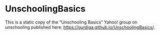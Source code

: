 # UnschoolingBasics

This is a static copy of the “Unschooling Basics” Yahoo! group on unschooling
published here: https://gurdiga.github.io/UnschoolingBasics/.
